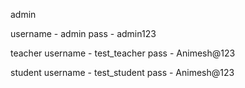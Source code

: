 admin

username - admin
pass - admin123

teacher
username - test_teacher
pass - Animesh@123

student
username - test_student
pass - Animesh@123
